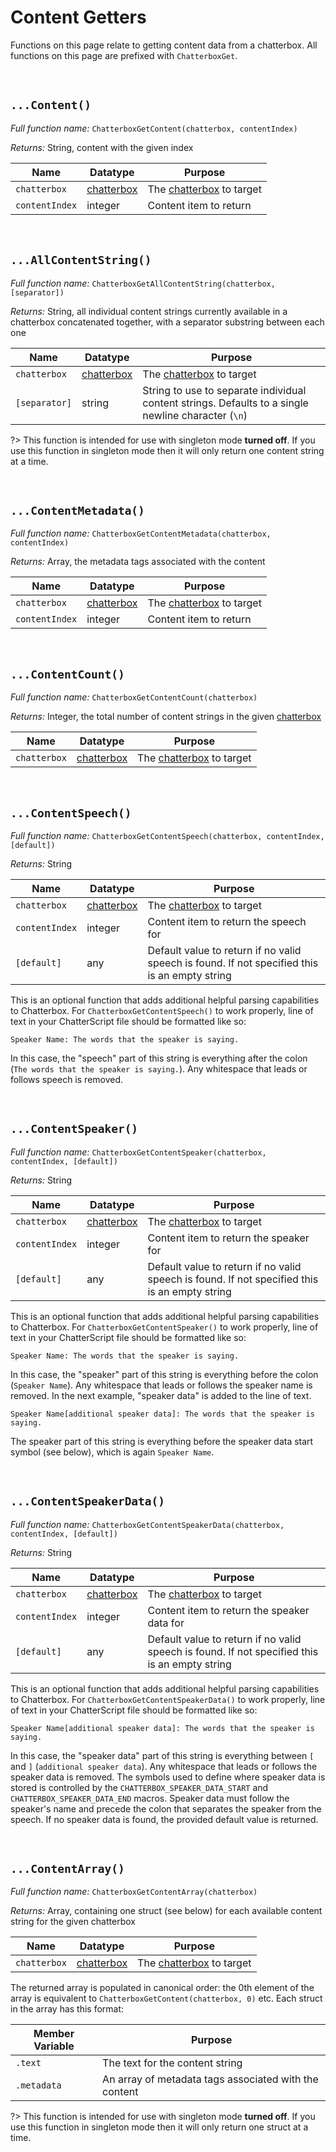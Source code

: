 # Content Getters

Functions on this page relate to getting content data from a chatterbox. All functions on this page are prefixed with `ChatterboxGet`.

&nbsp;

## `...Content()`

_Full function name:_ `ChatterboxGetContent(chatterbox, contentIndex)`

_Returns:_ String, content with the given index

|Name          |Datatype                          |Purpose                                         |
|--------------|----------------------------------|------------------------------------------------|
|`chatterbox`  |[chatterbox](concept-chatterboxes)|The [chatterbox](concept-chatterboxes) to target|
|`contentIndex`|integer                           |Content item to return                          |

&nbsp;

## `...AllContentString()`

_Full function name:_ `ChatterboxGetAllContentString(chatterbox, [separator])`

_Returns:_ String, all individual content strings currently available in a chatterbox concatenated together, with a separator substring between each one

|Name         |Datatype                          |Purpose                                                                                            |
|-------------|----------------------------------|---------------------------------------------------------------------------------------------------|
|`chatterbox` |[chatterbox](concept-chatterboxes)|The [chatterbox](concept-chatterboxes) to target                                                   |
|`[separator]`|string                            |String to use to separate individual content strings. Defaults to a single newline character (`\n`)|

?> This function is intended for use with singleton mode **turned off**. If you use this function in singleton mode then it will only return one content string at a time.

&nbsp;

## `...ContentMetadata()`

_Full function name:_ `ChatterboxGetContentMetadata(chatterbox, contentIndex)`

_Returns:_ Array, the metadata tags associated with the content

|Name          |Datatype                          |Purpose                                         |
|--------------|----------------------------------|------------------------------------------------|
|`chatterbox`  |[chatterbox](concept-chatterboxes)|The [chatterbox](concept-chatterboxes) to target|
|`contentIndex`|integer                           |Content item to return                          |

&nbsp;

## `...ContentCount()`

_Full function name:_ `ChatterboxGetContentCount(chatterbox)`

_Returns:_ Integer, the total number of content strings in the given [chatterbox](concept-chatterboxes)

|Name        |Datatype                          |Purpose                                         |
|------------|----------------------------------|------------------------------------------------|
|`chatterbox`|[chatterbox](concept-chatterboxes)|The [chatterbox](concept-chatterboxes) to target|

&nbsp;

## `...ContentSpeech()`

_Full function name:_ `ChatterboxGetContentSpeech(chatterbox, contentIndex, [default])`

_Returns:_ String

|Name          |Datatype                          |Purpose                                                                                      |
|--------------|----------------------------------|---------------------------------------------------------------------------------------------|
|`chatterbox`  |[chatterbox](concept-chatterboxes)|The [chatterbox](concept-chatterboxes) to target                                             |
|`contentIndex`|integer                           |Content item to return the speech for                                                        |
|`[default]`   |any                               |Default value to return if no valid speech is found. If not specified this is an empty string|

This is an optional function that adds additional helpful parsing capabilities to Chatterbox. For `ChatterboxGetContentSpeech()` to work properly, line of text in your ChatterScript file should be formatted like so:

```
Speaker Name: The words that the speaker is saying.
```

In this case, the "speech" part of this string is everything after the colon (`The words that the speaker is saying.`). Any whitespace that leads or follows speech is removed.

&nbsp;

## `...ContentSpeaker()`

_Full function name:_ `ChatterboxGetContentSpeaker(chatterbox, contentIndex, [default])`

_Returns:_ String

|Name          |Datatype                          |Purpose                                                                                      |
|--------------|----------------------------------|---------------------------------------------------------------------------------------------|
|`chatterbox`  |[chatterbox](concept-chatterboxes)|The [chatterbox](concept-chatterboxes) to target                                             |
|`contentIndex`|integer                           |Content item to return the speaker for                                                       |
|`[default]`   |any                               |Default value to return if no valid speech is found. If not specified this is an empty string|

This is an optional function that adds additional helpful parsing capabilities to Chatterbox. For `ChatterboxGetContentSpeaker()` to work properly, line of text in your ChatterScript file should be formatted like so:

```
Speaker Name: The words that the speaker is saying.
```

In this case, the "speaker" part of this string is everything before the colon (`Speaker Name`). Any whitespace that leads or follows the speaker name is removed. In the next example, "speaker data" is added to the line of text.

```
Speaker Name[additional speaker data]: The words that the speaker is saying.
```

The speaker part of this string is everything before the speaker data start symbol (see below), which is again `Speaker Name`.

&nbsp;

## `...ContentSpeakerData()`

_Full function name:_ `ChatterboxGetContentSpeakerData(chatterbox, contentIndex, [default])`

_Returns:_ String

|Name          |Datatype                          |Purpose                                                                                      |
|--------------|----------------------------------|---------------------------------------------------------------------------------------------|
|`chatterbox`  |[chatterbox](concept-chatterboxes)|The [chatterbox](concept-chatterboxes) to target                                             |
|`contentIndex`|integer                           |Content item to return the speaker data for                                                  |
|`[default]`   |any                               |Default value to return if no valid speech is found. If not specified this is an empty string|

This is an optional function that adds additional helpful parsing capabilities to Chatterbox. For `ChatterboxGetContentSpeakerData()` to work properly, line of text in your ChatterScript file should be formatted like so:

```
Speaker Name[additional speaker data]: The words that the speaker is saying.
```

In this case, the "speaker data" part of this string is everything between `[` and `]` (`additional speaker data`). Any whitespace that leads or follows the speaker data is removed. The symbols used to define where speaker data is stored is controlled by the `CHATTERBOX_SPEAKER_DATA_START` and `CHATTERBOX_SPEAKER_DATA_END` macros. Speaker data must follow the speaker's name and precede the colon that separates the speaker from the speech. If no speaker data is found, the provided default value is returned.

&nbsp;

## `...ContentArray()`

_Full function name:_ `ChatterboxGetContentArray(chatterbox)`

_Returns:_ Array, containing one struct (see below) for each available content string for the given chatterbox

|Name          |Datatype                          |Purpose                                         |
|--------------|----------------------------------|------------------------------------------------|
|`chatterbox`  |[chatterbox](concept-chatterboxes)|The [chatterbox](concept-chatterboxes) to target|

The returned array is populated in canonical order: the 0th element of the array is equivalent to `ChatterboxGetContent(chatterbox, 0)` etc. Each struct in the array has this format:

|Member Variable|Purpose                                              |
|---------------|-----------------------------------------------------|
|`.text`        |The text for the content string                      |
|`.metadata`    |An array of metadata tags associated with the content|

?> This function is intended for use with singleton mode **turned off**. If you use this function in singleton mode then it will only return one struct at a time.